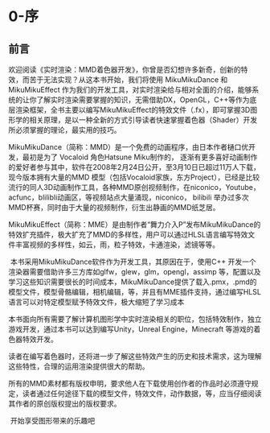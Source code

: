 # 0-序
## 前言
​	欢迎阅读《实时渲染：MMD着色器开发》，你曾是否幻想许多新奇，创新的特效，而苦于无法实现？从这本书开始，我们将使用 MikuMikuDance 和 MikuMikuEffect 作为我们的开发工具，对实时渲染给与相对全面的介绍，能够系统的让你了解实时渲染需要掌握的知识，无需借助DX，OpenGL，C++等作为底层渲染框架，全书主要以编写MikuMikuEffect的特效文件（.fx），即可掌握3D图形学的相关原理，是以一种全新的方式引导读者快速掌握着色器（Shader）开发所必须掌握的理论，最实用的技巧。

​	MikuMikuDance（简称：MMD）是一个免费的动画程序，由日本作者樋口优开发，最初是为了 Vocaloid 角色Hatsune Miku制作的， 逐渐有更多喜好动画制作的爱好者参与其中，软件在2008年2月24日公开，至3月10日已超过11万人下载，现今版本拥有大量的MMD 模型（包括Vocaloid家族，东方Project），已经是比较流行的同人3D动画制作工具，各种MMD原创视频制作，在niconico，Youtube，acfunc，blilibli动画区，等视频站点大量涌现，niconico， bilibili 举办过多次MMD杯赛，同时由于大量的视频制作，衍生出静画的MMD纸芝居。

​	MikuMikuEffect（简称：MME）是由制作者“舞力介入P”发布MikuMikuDance的特效扩充插件，极大扩充了MMD的多样性，用户可以通过HLSL语言编写特效文件丰富视频的多样性，如云，雨，粒子特效，卡通渲染，滤镜等等。

​	本书采用MikuMikuDance软件作为开发工具，其原因在于，使用C++ 开发一个渲染器需要借助许多三方库如glfw，glew，glm，opengl，assimp 等，配置以及学习这些知识需要很长的时间成本，MikuMikuDance提供了载入.pmx，.pmd的模型文件，模型骨骼编辑，相机编辑，等，并且有MME插件支持，通过编写HLSL语言可以对特定模型赋予特效文件，极大缩短了学习成本

​	本书面向所有需要了解计算机图形学中实时渲染相关的职位，包括特效制作，独立游戏开发，通过本书可以达到编写Unity，Unreal Engine，Minecraft 等游戏的着色器特效开发。

​	读者在编写着色器时，还将进一步了解这些特效产生的历史和技术需求，这为理解这些特性，合理的运用渲染提供很大的帮助。

​	所有的MMD素材都有版权申明，要求他人在下载使用创作者的作品时必须遵守规定，读者通过任何途径下载的模型文件，特效文件，动作数据，等，应当仔细阅读其作者的原创版权提出的版权要求。



​																		开始享受图形带来的乐趣吧